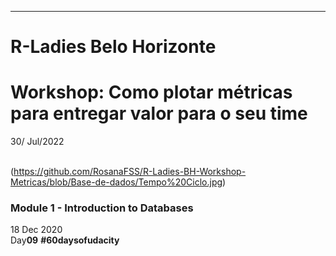 __________________________________________

# R-Ladies Belo Horizonte
# Workshop: Como plotar métricas para entregar valor para o seu time
30/ Jul/2022


\
(https://github.com/RosanaFSS/R-Ladies-BH-Workshop-Metricas/blob/Base-de-dados/Tempo%20Ciclo.jpg)

### Module 1 - Introduction to Databases
18 Dec 2020 \
Day**09**  **#60daysofudacity**

